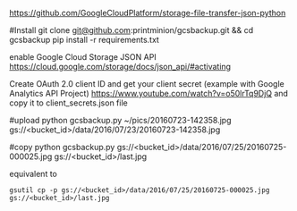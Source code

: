 https://github.com/GoogleCloudPlatform/storage-file-transfer-json-python

#Install
    git clone git@github.com:printminion/gcsbackup.git && cd gcsbackup
    pip install -r requirements.txt
    
enable  Google Cloud Storage JSON API
https://cloud.google.com/storage/docs/json_api/#activating

Create OAuth 2.0 client ID and get your client secret (example with Google Analytics API Project)
https://www.youtube.com/watch?v=o50lrTq9DjQ
and copy it to client_secrets.json file


#upload
    python gcsbackup.py ~/pics/20160723-142358.jpg gs://<bucket_id>/data/2016/07/23/20160723-142358.jpg

#copy
    python gcsbackup.py gs://<bucket_id>/data/2016/07/25/20160725-000025.jpg gs://<bucket_id>/last.jpg

equivalent to
    
    gsutil cp -p gs://<bucket_id>/data/2016/07/25/20160725-000025.jpg gs://<bucket_id>/last.jpg

